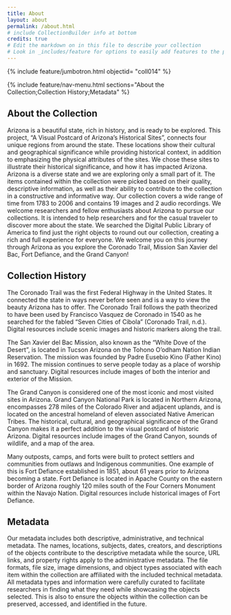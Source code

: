 ```yaml
---
title: About
layout: about
permalink: /about.html
# include CollectionBuilder info at bottom
credits: true
# Edit the markdown on in this file to describe your collection
# Look in _includes/feature for options to easily add features to the page
---
```


{% include feature/jumbotron.html objectid= "coll014" %}

{% include feature/nav-menu.html sections="About the Collection;Collection History;Metadata" %}

## About the Collection

Arizona is a beautiful state, rich in history, and is ready to be explored. This project, “A Visual Postcard of Arizona’s Historical Sites”, connects four unique regions from around the state. These locations show their cultural and geographical significance while providing historical context, in addition to emphasizing the physical attributes of the sites. We chose these sites to illustrate their historical significance, and how it has impacted Arizona. Arizona is a diverse state and we are exploring only a small part of it. The items contained within the collection were picked based on their quality, descriptive information, as well as their ability to contribute to the collection in a constructive and informative way. Our collection covers a wide range of time from 1783 to 2006 and contains 19 images and 2 audio recordings.
We welcome researchers and fellow enthusiasts about Arizona to pursue our collections. It is intended to help researchers and for the casual traveler to discover more about the state. We searched the Digital Public Library of America to find just the right objects to round out our collection, creating a rich and full experience for everyone.  We welcome you on this journey through Arizona as you explore the Coronado Trail, Mission San Xavier del Bac, Fort Defiance, and the Grand Canyon!

## Collection History

The Coronado Trail was the first Federal Highway in the United States. It connected the state in ways never before seen and is a way to view the beauty Arizona has to offer. The Coronado Trail follows the path theorized to have been used by Francisco Vasquez de Coronado in 1540 as he searched for the fabled “Seven Cities of Cibola” (Coronado Trail, n.d.). Digital resources include scenic images and historic markers along the trail.

The San Xavier del Bac Mission, also known as the “White Dove of the Desert”, is located in Tucson Arizona on the Tohono O’odham Nation Indian Reservation. The mission was founded by Padre Eusebio Kino (Father Kino) in 1692. The mission continues to serve people today as a place of worship and sanctuary. Digital resources include images of both the interior and exterior of the Mission.

The Grand Canyon is considered one of the most iconic and most visited sites in Arizona. Grand Canyon National Park is located in Northern Arizona, encompasses 278 miles of the Colorado River and adjacent uplands, and is located on the ancestral homeland of eleven associated Native American Tribes. The historical, cultural, and geographical significance of the Grand Canyon makes it a perfect addition to the visual postcard of historic Arizona. Digital resources include images of the Grand Canyon, sounds of wildlife, and a map of the area.

Many outposts, camps, and forts were built to protect settlers and communities from outlaws and Indigenous communities. One example of this is Fort Defiance established in 1851, about 61 years prior to Arizona becoming a state. Fort Defiance is located in Apache County on the eastern border of Arizona roughly 120 miles south of the Four Corners Monument within the Navajo Nation. Digital resources include historical images of Fort Defiance.

## Metadata

Our metadata includes both descriptive, administrative, and technical metadata. The names, locations, subjects, dates, creators, and descriptions of the objects contribute to the descriptive metadata while the source, URL links, and property rights apply to the administrative metadata. The file formats, file size, image dimensions, and object types associated with each item within the collection are affiliated with the included technical metadata. All metadata types and information were carefully curated to facilitate researchers in finding what they need while showcasing the objects selected. This is also to ensure the objects within the collection can be preserved, accessed, and identified in the future.
